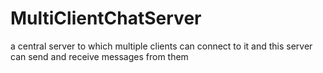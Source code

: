 # MultiClientChatServer
a central server to which multiple clients can connect to it and this server can send and receive messages from them
